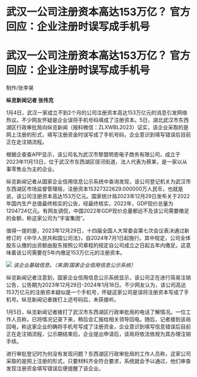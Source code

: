 # 武汉一公司注册资本高达153万亿？ 官方回应：企业注册时误写成手机号

# 武汉一公司注册资本高达153万亿？ 官方回应：企业注册时误写成手机号

制作/张李昊

**纵览新闻记者 张伟克**

1月4日，武汉一家成立不到2个月的公司注册资本高达153万亿元的消息引发网络热议。不少网友怀疑是企业误将手机号码填成了注册资本。5日，湖北武汉市东西湖区行政审批局向纵览新闻（报料微信：ZLXWBL2023）证实，该企业采取的是网上注册的形式，填写注册资金时误写成了手机号码，企业意识到填写错误后目前正在走注销流程。

根据企查查APP显示，该公司名为武汉市黎盟明恩电子商务有限公司，成立于2023年11月13日，位于武汉市东西湖区径河街道，法人代表为蔡某，是一家以从事零售业为主的企业。

纵览新闻记者从国家企业信用信息公示系统中查询发现，该公司登记机关为武汉市东西湖区市场监督管理局，注册资本15327322629.000000万人民币，也就是说，该公司注册资本高达153万亿元。国家统计局2023年12月29日发布关于2022年国内生产总值最终核实的公告，经最终核实，2022年，GDP现价总量为1204724亿元。有网友调侃，中国2022年GDP现价总量都远不及该公司需要缴足的金额，称这家公司为“宇宙集团”。

值得一提的是，2023年12月29日，十四届全国人大常委会第七次会议表决通过新修订的《中华人民共和国公司法》，自2024年7月1日起施行。其中规定，公司全体股东认缴的出资额由股东按照公司章程的规定自公司成立之日起五年内缴足。这意味着该公司需要在5年内缴足153万亿元的注册资本。

![](https://inews.gtimg.com/om_bt/O3P2yv_6kIzvOEE1g1-ILtUeAaoJhlJQY05zxMCow5qSMAA/1000)
_该企业基础信息。（来源/国家企业信用信息公示系统）_

纵览新闻记者注意到，国家企业信用信息公示系统显示，该公司正在进行简易注销公告，公告期为2023年12月29日-2024年1月18日。不少网友认为，该公司高达153万亿元的注册资本疑似是一个手机号，怀疑这家公司是误将注册资本写成了手机号。纵览新闻记者拨打上述号码后，未获接听。

1月5日，纵览新闻记者拨打了武汉市东西湖区行政审批局的电话了解情况。一位工作人员称，已将情况记录下来，稍后会汇报给相关领导回电。随后，记者接到该局回电，称这家企业的确将手机号写成了注册资金，企业意识到填写信息错误后目前正在走注销流程，公示期结束后，企业提出申请后，该局将依法依规为其办理注销手续。

进行审批登记时为何没有发现问题？东西湖区行政审批局的工作人员称，这家公司采取的是网上注册的形式，只要材料齐全符合要求，系统就会予以通过，他们审查发现注册资金填写错误后便提醒了该企业。

